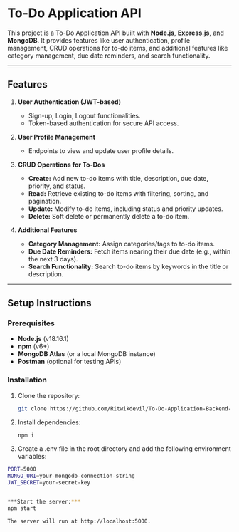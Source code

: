 # To-Do Application API

This project is a To-Do Application API built with **Node.js**, **Express.js**, and **MongoDB**. It provides features like user authentication, profile management, CRUD operations for to-do items, and additional features like category management, due date reminders, and search functionality.

---

## **Features**
1. **User Authentication (JWT-based)**
   - Sign-up, Login, Logout functionalities.
   - Token-based authentication for secure API access.

2. **User Profile Management**
   - Endpoints to view and update user profile details.

3. **CRUD Operations for To-Dos**
   - **Create:** Add new to-do items with title, description, due date, priority, and status.
   - **Read:** Retrieve existing to-do items with filtering, sorting, and pagination.
   - **Update:** Modify to-do items, including status and priority updates.
   - **Delete:** Soft delete or permanently delete a to-do item.

4. **Additional Features**
   - **Category Management:** Assign categories/tags to to-do items.
   - **Due Date Reminders:** Fetch items nearing their due date (e.g., within the next 3 days).
   - **Search Functionality:** Search to-do items by keywords in the title or description.

---

## **Setup Instructions**

### **Prerequisites**
- **Node.js** (v18.16.1)
- **npm** (v6+)
- **MongoDB Atlas** (or a local MongoDB instance)
- **Postman** (optional for testing APIs)

### **Installation**
1. Clone the repository:
   ```bash
   git clone https://github.com/Ritwikdevil/To-Do-Application-Backend-Development.git

2. Install dependencies:
   ```bash
   npm i

3. Create a .env file in the root directory and add the following environment variables:
```bash
PORT=5000
MONGO_URI=your-mongodb-connection-string
JWT_SECRET=your-secret-key


***Start the server:***
npm start

The server will run at http://localhost:5000.




  
